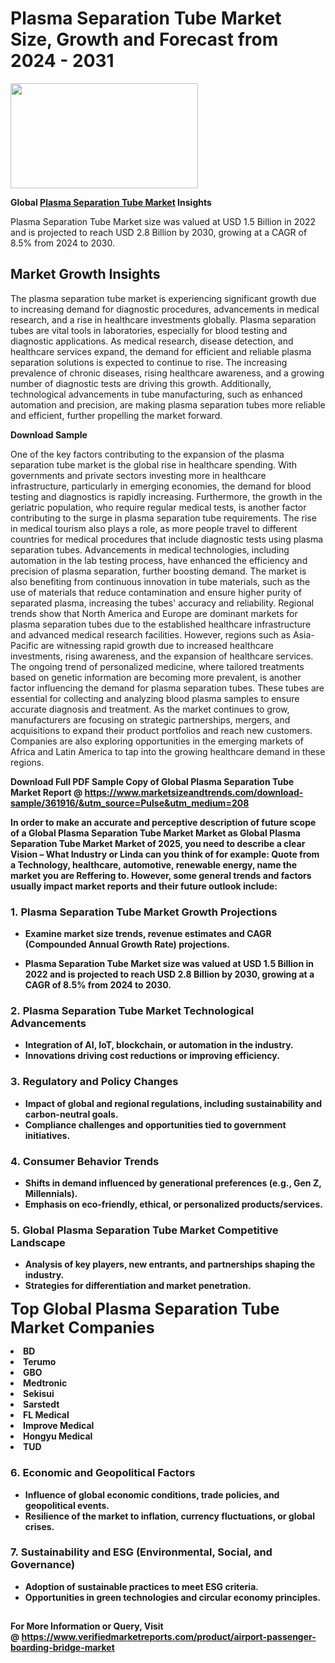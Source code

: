 <H1>Plasma Separation Tube Market Size, Growth and Forecast from 2024 - 2031</H1><img class="aligncenter size-medium wp-image-584254" src="https://thirdeyenews.in/wp-content/uploads/2024/09/Global-Market-Research-300x168.jpeg" alt="" width="300" height="168" /><p><strong>Global&nbsp;<a href="https://www.marketsizeandtrends.com/download-sample/361916/&amp;utm_source=Pulse&amp;utm_medium=208">Plasma Separation Tube Market</a> Insights</strong></p><p>Plasma Separation Tube Market size was valued at USD 1.5 Billion in 2022 and is projected to reach USD 2.8 Billion by 2030, growing at a CAGR of 8.5% from 2024 to 2030.</p><p><h2>Market Growth Insights</h2> <p>The plasma separation tube market is experiencing significant growth due to increasing demand for diagnostic procedures, advancements in medical research, and a rise in healthcare investments globally. Plasma separation tubes are vital tools in laboratories, especially for blood testing and diagnostic applications. As medical research, disease detection, and healthcare services expand, the demand for efficient and reliable plasma separation solutions is expected to continue to rise. The increasing prevalence of chronic diseases, rising healthcare awareness, and a growing number of diagnostic tests are driving this growth. Additionally, technological advancements in tube manufacturing, such as enhanced automation and precision, are making plasma separation tubes more reliable and efficient, further propelling the market forward.</p> <p><strong>Download Sample</strong></p> <p>One of the key factors contributing to the expansion of the plasma separation tube market is the global rise in healthcare spending. With governments and private sectors investing more in healthcare infrastructure, particularly in emerging economies, the demand for blood testing and diagnostics is rapidly increasing. Furthermore, the growth in the geriatric population, who require regular medical tests, is another factor contributing to the surge in plasma separation tube requirements. The rise in medical tourism also plays a role, as more people travel to different countries for medical procedures that include diagnostic tests using plasma separation tubes. Advancements in medical technologies, including automation in the lab testing process, have enhanced the efficiency and precision of plasma separation, further boosting demand. The market is also benefiting from continuous innovation in tube materials, such as the use of materials that reduce contamination and ensure higher purity of separated plasma, increasing the tubes' accuracy and reliability. Regional trends show that North America and Europe are dominant markets for plasma separation tubes due to the established healthcare infrastructure and advanced medical research facilities. However, regions such as Asia-Pacific are witnessing rapid growth due to increased healthcare investments, rising awareness, and the expansion of healthcare services. The ongoing trend of personalized medicine, where tailored treatments based on genetic information are becoming more prevalent, is another factor influencing the demand for plasma separation tubes. These tubes are essential for collecting and analyzing blood plasma samples to ensure accurate diagnosis and treatment. As the market continues to grow, manufacturers are focusing on strategic partnerships, mergers, and acquisitions to expand their product portfolios and reach new customers. Companies are also exploring opportunities in the emerging markets of Africa and Latin America to tap into the growing healthcare demand in these regions.</p> <p><strong></p><p><span class=""><strong>Download Full PDF Sample Copy of Global Plasma Separation Tube Market Report</strong> @ <a href="https://www.marketsizeandtrends.com/download-sample/361916/&amp;utm_source=Pulse&amp;utm_medium=208" target="_blank">https://www.marketsizeandtrends.com/download-sample/361916/&amp;utm_source=Pulse&amp;utm_medium=208</a></span></p><p>In order to make an accurate and perceptive description of future scope of a Global&nbsp;Plasma Separation Tube Market Market as Global&nbsp;Plasma Separation Tube Market Market of 2025, you need to describe a clear Vision &ndash; What Industry or Linda can you think of for example: Quote from a Technology, healthcare, automotive, renewable energy, name the market you are Reffering to. However, some general trends and factors usually impact market reports and their future outlook include:</p><h3>1.&nbsp;<strong>Plasma Separation Tube Market Growth Projections</strong></h3><ul><li>Examine market size trends, revenue estimates and CAGR (Compounded Annual Growth Rate) projections.</li><li><p>Plasma Separation Tube Market size was valued at USD 1.5 Billion in 2022 and is projected to reach USD 2.8 Billion by 2030, growing at a CAGR of 8.5% from 2024 to 2030.</p></li></ul><h3>2.&nbsp;<strong>Plasma Separation Tube Market Technological Advancements</strong></h3><ul><li>Integration of AI, IoT, blockchain, or automation in the industry.</li><li>Innovations driving cost reductions or improving efficiency.</li></ul><h3>3.&nbsp;<strong>Regulatory and Policy Changes</strong></h3><ul><li>Impact of global and regional regulations, including sustainability and carbon-neutral goals.</li><li>Compliance challenges and opportunities tied to government initiatives.</li></ul><h3>4.&nbsp;<strong>Consumer Behavior Trends</strong></h3><ul><li>Shifts in demand influenced by generational preferences (e.g., Gen Z, Millennials).</li><li>Emphasis on eco-friendly, ethical, or personalized products/services.</li></ul><h3>5.&nbsp;<strong>Global Plasma Separation Tube Market Competitive Landscape</strong></h3><ul><li>Analysis of key players, new entrants, and partnerships shaping the industry.</li><li>Strategies for differentiation and market penetration.</li></ul><p data-pm-slice="1 1 []"><span style="color: inherit; font-family: inherit; font-size: 25px;">Top Global Plasma Separation Tube Market Companies</span></p><div class="" data-test-id=""><p><li>BD</li><li> Terumo</li><li> GBO</li><li> Medtronic</li><li> Sekisui</li><li> Sarstedt</li><li> FL Medical</li><li> Improve Medical</li><li> Hongyu Medical</li><li> TUD</li></p></div><h3>6.&nbsp;<strong>Economic and Geopolitical Factors</strong></h3><ul><li>Influence of global economic conditions, trade policies, and geopolitical events.</li><li>Resilience of the market to inflation, currency fluctuations, or global crises.</li></ul><h3>7.&nbsp;<strong>Sustainability and ESG (Environmental, Social, and Governance)</strong></h3><ul><li>Adoption of sustainable practices to meet ESG criteria.</li><li>Opportunities in green technologies and circular economy principles.</li></ul><h2><strong style="font-size: 14px;">For More Information or Query, Visit @&nbsp;</strong><a style="background-color: #ffffff; font-size: 14px;" href="https://www.marketsizeandtrends.com/report/plasma-separation-tube-market/" target="_blank">https://www.verifiedmarketreports.com/product/airport-passenger-boarding-bridge-market</a></h2>
